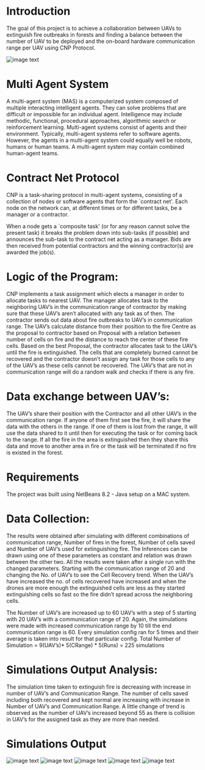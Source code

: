 # Introduction
The goal of this project is to achieve a collaboration between UAVs to extinguish fire outbreaks in forests and finding a balance between the number of UAV to be deployed and the on-board hardware communication range per UAV using CNP Protocol.

![image text](https://github.com/akob125/Autonomous-Drones-MAS-CNP/blob/master/Media/SimFast.gif)

# Multi Agent System
A multi-agent system (MAS) is a computerized system composed of multiple interacting intelligent agents. They can solve problems that are difficult or impossible for an individual agent. Intelligence may include methodic, functional, procedural approaches, algorithmic search or reinforcement learning.
Multi-agent systems consist of agents and their environment. Typically, multi-agent systems refer to software agents. However, the agents in a multi-agent system could equally well be robots, humans or human teams. A multi-agent system may contain combined human-agent teams.

# Contract Net Protocol
CNP is a task-sharing protocol in multi-agent systems, consisting of a collection of nodes or software agents that form the `contract net'. Each node on the network can, at different times or for different tasks, be a manager or a contractor.

When a node gets a `composite task' (or for any reason cannot solve the present task) it breaks the problem down into sub-tasks (if possible) and announces the sub-task to the contract net acting as a manager. Bids are then received from potential contractors and the winning contractor(s) are awarded the job(s).

# Logic of the Program:
CNP implements a task assignment which elects a manager in order to allocate tasks to nearest UAV. The manager allocates task to the neighboring UAV’s in the communication range of contractor by making sure that these UAV’s aren’t allocated with any task as of then.
The contractor sends out data about fire outbreaks to UAV’s in communication range. The UAV’s calculate distance from their position to the fire Centre as the proposal to contractor based on Proposal with a relation between number of cells on fire and the distance to reach the center of these fire cells. Based on the best Proposal, the contractor allocates task to the UAV’s until the fire is extinguished. The cells that are completely burned cannot be recovered and the contractor doesn’t assign any task for those cells to any of the UAV’s as these cells cannot be recovered.
The UAV’s that are not in communication range will do a random walk and checks if there is any fire.

# Data exchange between UAV’s:
The UAV’s share their position with the Contractor and all other UAV’s in the communication range. If anyone of them first see the fire, it will share the data with the others in the range. If one of them is lost from the range, it will use the data shared to it until then for executing the task or for coming back to the range. If all the fire in the area is extinguished then they share this data and move to another area in fire or the task will be terminated if no fire is existed in the forest.

# Requirements
The project was built using NetBeans 8.2 - Java setup on a MAC system.

# Data Collection:
The results were obtained after simulating with different combinations of communication range, Number of fires in the forest, Number of cells saved and Number of UAV’s used for extinguishing fire. The Inferences can be drawn using one of these parameters as constant and relation was drawn between the other two. All the results were taken after a single run with the changed parameters.
Starting with the communication range of 20 and changing the No. of UAV’s to see the Cell Recovery trend. When the UAV’s have increased the no. of cells recovered have increased and when the drones are more enough the extinguished cells are less as they started extinguishing cells so fast so the fire didn’t spread across the neighboring cells. 

The Number of UAV’s are increased up to 60 UAV’s with a step of 5 starting with 20 UAV’s with a communication range of 20. Again, the simulations were made with increased communication range by 10 till the end communication range is 60. Every simulation config ran for 5 times and their average is taken into result for that particular config.
Total Number of Simulation = 9(UAV’s)* 5(CRange) * 5(Runs) = 225 simulations

# Simulations Output Analysis:
The simulation time taken to extinguish fire is decreasing with increase in number of UAV’s and Communication Range. The number of cells saved including both recovered and kept normal are increasing with increase in Number of UAV’s and Communication Range. A little change of trend is observed as the number of UAV’s increased beyond 55 as there is collision in UAV’s for the assigned task as they are more than needed.

# Simulations Output
![image text](https://github.com/akob125/Autonomous-Drones-MAS-CNP/blob/master/Media/20.png)
![image text](https://github.com/akob125/Autonomous-Drones-MAS-CNP/blob/master/Media/30.png)
![image text](https://github.com/akob125/Autonomous-Drones-MAS-CNP/blob/master/Media/40.png)
![image text](https://github.com/akob125/Autonomous-Drones-MAS-CNP/blob/master/Media/50.png)
![image text](https://github.com/akob125/Autonomous-Drones-MAS-CNP/blob/master/Media/60.png)
